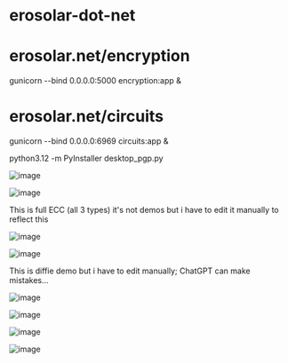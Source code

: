 # erosolar-dot-net

 
# erosolar.net/encryption
gunicorn --bind 0.0.0.0:5000 encryption:app &


 # erosolar.net/circuits
gunicorn --bind 0.0.0.0:6969 circuits:app &


python3.12 -m PyInstaller desktop_pgp.py

![image](https://github.com/user-attachments/assets/5fee10cb-138e-4f69-b1d0-4550725d9832)

![image](https://github.com/user-attachments/assets/d3cf70d5-ae03-48a4-bedc-29ac190e16ba)

This is full ECC (all 3 types) it's not demos but i have to edit it manually to reflect this

![image](https://github.com/user-attachments/assets/45f199bd-6ddb-40ff-8f6d-fa539c68e423)

![image](https://github.com/user-attachments/assets/705c4a03-e9dd-4957-90eb-fffe21b497f7)

This is diffie demo but i have to edit manually; ChatGPT can make mistakes...

![image](https://github.com/user-attachments/assets/b87364a3-92a3-411a-86c4-53c346b2eed5)


![image](https://github.com/user-attachments/assets/8db0180f-53b4-4c21-8a36-4a1b72c9857a)

![image](https://github.com/user-attachments/assets/838ca501-1f58-413e-a173-9c36370aa8bb)

![image](https://github.com/user-attachments/assets/40147576-c04c-48f1-8486-94f706bbfc6f)
